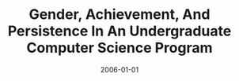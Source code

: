 ---
title: "Gender, Achievement, And Persistence In An Undergraduate Computer Science Program"
date: 2006-01-01
venue: ""
paperurl: https://doi.org/10.1145/1185335.1185344
authors: "Sandra Katz, David Allbritton, John M Aronis, Christine Wilson and Mary Lou Soffa"
awards: ""
---